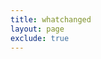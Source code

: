 ```yaml
---
title: whatchanged
layout: page
exclude: true
---
```

<!--stackedit_data:
eyJoaXN0b3J5IjpbLTEyMzkxNjgyODFdfQ==
-->